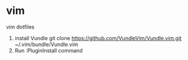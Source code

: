 # vim
vim dotfiles

1. install Vundle git clone https://github.com/VundleVim/Vundle.vim.git ~/.vim/bundle/Vundle.vim
2. Run :PluginInstall command
